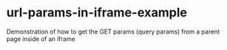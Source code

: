 # url-params-in-iframe-example

Demonstration of how to get the GET params (query params) from a parent page inside of an iframe
